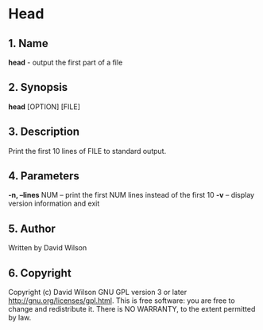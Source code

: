 # Head

## 1. Name

**head** - output the first part of a file

## 2. Synopsis

**head** \[OPTION\] \[FILE\]

## 3. Description

Print the first 10 lines of FILE to standard output.

## 4. Parameters

**-n, –lines** NUM – print the first NUM lines instead of the first 10
**-v** – display version information and exit

## 5. Author

Written by David Wilson

## 6. Copyright

Copyright \(c\) David Wilson   GNU GPL version 3 or later
<http://gnu.org/licenses/gpl.html>. This is free software: you are free
to change and redistribute it.  There is NO WARRANTY, to the extent
permitted by law.
